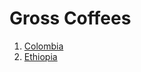 # Gross Coffees

1. [Colombia](https://www.nespresso.com/at/en/order/capsules/coffee-master-origin-colombia)
1. [Ethiopia](https://www.nespresso.com/at/en/order/capsules/coffee-master-origin-ethiopia)
